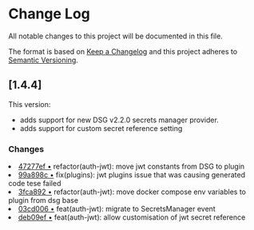 # Change Log

All notable changes to this project will be documented in this file.

The format is based on [Keep a Changelog](http://keepachangelog.com/)
and this project adheres to [Semantic Versioning](http://semver.org/).

## [1.4.4]

This version:

- adds support for new DSG v2.2.0 secrets manager provider.
- adds support for custom secret reference setting

### Changes

<li> <a href="http://github.com/amplication/plugins/commit/47277ef2e9daf2c17ccb2c9ebc7f9acbc256bc1d">47277ef &bull;</a> refactor(auth-jwt): move jwt constants from DSG to plugin</li>
<li> <a href="http://github.com/amplication/plugins/commit/99a898c10de6527c963ccc247aba0033908ad628">99a898c &bull;</a> fix(plugins): jwt plugins issue that was causing generated code tese failed</li>
<li> <a href="http://github.com/amplication/plugins/commit/3fca892893e624dce35d931ab0bae8e48896fed1">3fca892 &bull;</a> refactor(auth-jwt): move docker compose env variables to plugin from dsg base</li>
<li> <a href="http://github.com/amplication/plugins/commit/03cd006956f327b67e9eff4325a81833b104c1ec">03cd006 &bull;</a> feat(auth-jwt): migrate to SecretsManager event</li>
<li> <a href="http://github.com/amplication/plugins/commit/deb09eff178213c9236a74f06cbf5d72488703f8">deb09ef &bull;</a> feat(auth-jwt): allow customisation of jwt secret reference</li>
